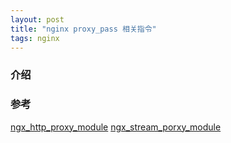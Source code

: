 ```yaml
---
layout: post
title: "nginx proxy_pass 相关指令"
tags: nginx
---
```


### 介绍


### 参考
[ngx_http_proxy_module](http://nginx.org/en/docs/http/ngx_http_proxy_module.html)
[ngx_stream_porxy_module](http://nginx.org/en/docs/stream/ngx_stream_proxy_module.html)
